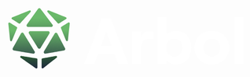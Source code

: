 <p align="center"> 
  <svg xmlns="http://www.w3.org/2000/svg" viewBox="0 0 500 131" width="500" height="131" preserveAspectRatio="xMidYMid meet" style="width: 100%; height: 100%; transform: translate3d(0px, 0px, 0px);"><defs><clipPath id="__lottie_element_57"><rect width="500" height="131" x="0" y="0"></rect></clipPath><linearGradient id="__lottie_element_64" spreadMethod="pad" gradientUnits="userSpaceOnUse" x1="-0.8759999871253967" y1="-35.361000061035156" x2="0.06199999898672104" y2="4.335999965667725"><stop offset="61%" stop-color="rgb(53,132,44)"></stop><stop offset="80%" stop-color="rgb(42,84,54)"></stop><stop offset="100%" stop-color="rgb(30,37,63)"></stop></linearGradient><linearGradient id="__lottie_element_65" spreadMethod="pad" gradientUnits="userSpaceOnUse" x1="-0.37700000405311584" y1="-35.297000885009766" x2="0.04899999871850014" y2="4.794000148773193"><stop offset="61%" stop-color="rgb(53,132,44)"></stop><stop offset="80%" stop-color="rgb(42,84,54)"></stop><stop offset="100%" stop-color="rgb(30,37,63)"></stop></linearGradient><linearGradient id="__lottie_element_66" spreadMethod="pad" gradientUnits="userSpaceOnUse" x1="-1.2799999713897705" y1="-15.829000473022461" x2="-1.7059999704360962" y2="24.225000381469727"><stop offset="36%" stop-color="rgb(106,185,106)"></stop><stop offset="68%" stop-color="rgb(68,111,84)"></stop><stop offset="100%" stop-color="rgb(30,37,63)"></stop></linearGradient><linearGradient id="__lottie_element_67" spreadMethod="pad" gradientUnits="userSpaceOnUse" x1="0.28600001335144043" y1="-23.481000900268555" x2="0.28999999165534973" y2="16.986000061035156"><stop offset="36%" stop-color="rgb(106,185,106)"></stop><stop offset="68%" stop-color="rgb(68,111,84)"></stop><stop offset="100%" stop-color="rgb(30,37,63)"></stop></linearGradient><linearGradient id="__lottie_element_68" spreadMethod="pad" gradientUnits="userSpaceOnUse" x1="-0.00800000037997961" y1="-21.663000106811523" x2="-0.33000001311302185" y2="18.90399932861328"><stop offset="36%" stop-color="rgb(106,185,106)"></stop><stop offset="68%" stop-color="rgb(68,111,84)"></stop><stop offset="100%" stop-color="rgb(30,37,63)"></stop></linearGradient><linearGradient id="__lottie_element_69" spreadMethod="pad" gradientUnits="userSpaceOnUse" x1="-1.6299999952316284" y1="-23.924999237060547" x2="-1.555999994277954" y2="16.888999938964844"><stop offset="36%" stop-color="rgb(106,185,106)"></stop><stop offset="68%" stop-color="rgb(68,111,84)"></stop><stop offset="100%" stop-color="rgb(30,37,63)"></stop></linearGradient><linearGradient id="__lottie_element_70" spreadMethod="pad" gradientUnits="userSpaceOnUse" x1="-1.1759999990463257" y1="-15.175999641418457" x2="-1.9190000295639038" y2="24.40399932861328"><stop offset="36%" stop-color="rgb(106,185,106)"></stop><stop offset="68%" stop-color="rgb(68,111,84)"></stop><stop offset="100%" stop-color="rgb(30,37,63)"></stop></linearGradient><linearGradient id="__lottie_element_71" spreadMethod="pad" gradientUnits="userSpaceOnUse" x1="0" y1="0" x2="0.12200000137090683" y2="33.45399856567383"><stop offset="0%" stop-color="rgb(106,185,106)"></stop><stop offset="50%" stop-color="rgb(68,111,84)"></stop><stop offset="100%" stop-color="rgb(30,37,63)"></stop></linearGradient><linearGradient id="__lottie_element_72" spreadMethod="pad" gradientUnits="userSpaceOnUse" x1="0" y1="0" x2="0.12200000137090683" y2="33.45399856567383"><stop offset="0%" stop-color="rgb(106,185,106)"></stop><stop offset="50%" stop-color="rgb(68,111,84)"></stop><stop offset="100%" stop-color="rgb(30,37,63)"></stop></linearGradient><linearGradient id="__lottie_element_73" spreadMethod="pad" gradientUnits="userSpaceOnUse" x1="0" y1="0" x2="0.12200000137090683" y2="33.45399856567383"><stop offset="0%" stop-color="rgb(106,185,106)"></stop><stop offset="50%" stop-color="rgb(68,111,84)"></stop><stop offset="100%" stop-color="rgb(30,37,63)"></stop></linearGradient></defs><g clip-path="url(#__lottie_element_57)"><g transform="matrix(3.119999885559082,0,0,3.119999885559082,11.32000732421875,3.1000022888183594)" opacity="1" style="display: block;"><g opacity="1" transform="matrix(1,0,0,1,63.38199996948242,21.731000900268555)"><path fill="rgb(255,255,255)" fill-opacity="1" d=" M14.236000061035156,14.763999938964844 C14.236000061035156,14.763999938964844 3.0169999599456787,-14.763999938964844 3.0169999599456787,-14.763999938964844 C3.0169999599456787,-14.763999938964844 -3.0160000324249268,-14.763999938964844 -3.0160000324249268,-14.763999938964844 C-3.0160000324249268,-14.763999938964844 -14.236000061035156,14.763999938964844 -14.236000061035156,14.763999938964844 C-14.236000061035156,14.763999938964844 -7.656000137329102,14.763999938964844 -7.656000137329102,14.763999938964844 C-7.656000137329102,14.763999938964844 -5.335000038146973,8.3100004196167 -5.335000038146973,8.3100004196167 C-5.335000038146973,8.3100004196167 5.336999893188477,8.3100004196167 5.336999893188477,8.3100004196167 C5.336999893188477,8.3100004196167 7.6570000648498535,14.763999938964844 7.6570000648498535,14.763999938964844 C7.6570000648498535,14.763999938964844 14.236000061035156,14.763999938964844 14.236000061035156,14.763999938964844z M0.020999999716877937,-6.580999851226807 C0.020999999716877937,-6.580999851226807 3.438999891281128,2.994999885559082 3.438999891281128,2.994999885559082 C3.438999891281128,2.994999885559082 -3.437999963760376,2.994999885559082 -3.437999963760376,2.994999885559082 C-3.437999963760376,2.994999885559082 0.020999999716877937,-6.580999851226807 0.020999999716877937,-6.580999851226807z"></path></g><g opacity="1" transform="matrix(1,0,0,1,86.7750015258789,25.864999771118164)"><path fill="rgb(255,255,255)" fill-opacity="1" d=" M6.811999797821045,-10.630000114440918 C6.811999797821045,-10.630000114440918 4.408999919891357,-10.630000114440918 4.408999919891357,-10.630000114440918 C1.8359999656677246,-10.630000114440918 0.23199999332427979,-9.744000434875488 -0.9070000052452087,-7.086999893188477 C-0.9070000052452087,-7.086999893188477 -0.9070000052452087,-10.630000114440918 -0.9070000052452087,-10.630000114440918 C-0.9070000052452087,-10.630000114440918 -6.811999797821045,-10.630000114440918 -6.811999797821045,-10.630000114440918 C-6.811999797821045,-10.630000114440918 -6.811999797821045,10.630000114440918 -6.811999797821045,10.630000114440918 C-6.811999797821045,10.630000114440918 -0.9070000052452087,10.630000114440918 -0.9070000052452087,10.630000114440918 C-0.9070000052452087,10.630000114440918 -0.9070000052452087,0.29499998688697815 -0.9070000052452087,0.29499998688697815 C-0.9070000052452087,-3.3320000171661377 0.4009999930858612,-5.736999988555908 3.312000036239624,-5.736999988555908 C3.312000036239624,-5.736999988555908 6.811999797821045,-5.736999988555908 6.811999797821045,-5.736999988555908 C6.811999797821045,-5.736999988555908 6.811999797821045,-10.630000114440918 6.811999797821045,-10.630000114440918z"></path></g><g opacity="1" transform="matrix(1,0,0,1,107.51599884033203,21.415000915527344)"><path fill="rgb(255,255,255)" fill-opacity="1" d=" M0.8220000267028809,15.416999816894531 C7.10699987411499,15.416999816894531 10.862000465393066,11.072999954223633 10.862000465393066,4.449999809265137 C10.862000465393066,-2.171999931335449 7.10699987411499,-6.51800012588501 0.9070000052452087,-6.51800012588501 C-1.7510000467300415,-6.51800012588501 -3.818000078201294,-5.50600004196167 -4.999000072479248,-3.944999933242798 C-4.999000072479248,-3.944999933242798 -4.999000072479248,-15.416999816894531 -4.999000072479248,-15.416999816894531 C-4.999000072479248,-15.416999816894531 -10.862000465393066,-15.416999816894531 -10.862000465393066,-15.416999816894531 C-10.862000465393066,-15.416999816894531 -10.862000465393066,15.079000473022461 -10.862000465393066,15.079000473022461 C-10.862000465393066,15.079000473022461 -4.999000072479248,15.079000473022461 -4.999000072479248,15.079000473022461 C-4.999000072479248,15.079000473022461 -4.999000072479248,12.760000228881836 -4.999000072479248,12.760000228881836 C-3.818000078201294,14.404999732971191 -1.6239999532699585,15.416999816894531 0.8220000267028809,15.416999816894531z M-0.10599999874830246,10.354999542236328 C-3.2690000534057617,10.354999542236328 -5.335999965667725,7.99399995803833 -5.335999965667725,4.449999809265137 C-5.335999965667725,0.8650000095367432 -3.2690000534057617,-1.496999979019165 -0.10599999874830246,-1.496999979019165 C2.9739999771118164,-1.496999979019165 5.083000183105469,0.8650000095367432 5.083000183105469,4.449999809265137 C5.083000183105469,7.99399995803833 2.9739999771118164,10.354999542236328 -0.10599999874830246,10.354999542236328z"></path></g><g opacity="1" transform="matrix(1,0,0,1,131.6909942626953,25.864999771118164)"><path fill="rgb(255,255,255)" fill-opacity="1" d=" M0.0010000000474974513,10.967000007629395 C6.539000034332275,10.967000007629395 11.220999717712402,6.327000141143799 11.220999717712402,-0.0010000000474974513 C11.220999717712402,-6.328000068664551 6.539000034332275,-10.967000007629395 0.0010000000474974513,-10.967000007629395 C-6.538000106811523,-10.967000007629395 -11.220999717712402,-6.328000068664551 -11.220999717712402,-0.0010000000474974513 C-11.220999717712402,6.327000141143799 -6.538000106811523,10.967000007629395 0.0010000000474974513,10.967000007629395z M0.0010000000474974513,5.906000137329102 C-3.1630001068115234,5.906000137329102 -5.314000129699707,3.500999927520752 -5.314000129699707,-0.0010000000474974513 C-5.314000129699707,-3.5439999103546143 -3.1630001068115234,-5.947000026702881 0.0010000000474974513,-5.947000026702881 C3.1640000343322754,-5.947000026702881 5.315999984741211,-3.5439999103546143 5.315999984741211,-0.0010000000474974513 C5.315999984741211,3.500999927520752 3.1640000343322754,5.906000137329102 0.0010000000474974513,5.906000137329102z"></path></g><g opacity="1" transform="matrix(1,0,0,1,149.38900756835938,21.246000289916992)"><path fill="rgb(255,255,255)" fill-opacity="1" d=" M2.931999921798706,-15.24899959564209 C2.931999921798706,-15.24899959564209 -2.931999921798706,-15.24899959564209 -2.931999921798706,-15.24899959564209 C-2.931999921798706,-15.24899959564209 -2.931999921798706,15.24899959564209 -2.931999921798706,15.24899959564209 C-2.931999921798706,15.24899959564209 2.931999921798706,15.24899959564209 2.931999921798706,15.24899959564209 C2.931999921798706,15.24899959564209 2.931999921798706,-15.24899959564209 2.931999921798706,-15.24899959564209z"></path></g></g><g transform="matrix(3.119999885559082,0,0,3.119999885559082,11.25,3.25)" opacity="1" style="display: block;"><g opacity="1" transform="matrix(0.9999935030937195,0,0,0.9999935030937195,26.6560001373291,35.40399932861328)"><path fill="url(#__lottie_element_64)" fill-opacity="1" d=" M4.130000114440918,-4.1479997634887695 C4.130000114440918,-4.1479997634887695 -4.5980000495910645,-2.552000045776367 -4.5980000495910645,-2.552000045776367 C-4.895999908447266,-2.497999906539917 -5.11299991607666,-2.239000082015991 -5.11299991607666,-1.9390000104904175 C-5.11299991607666,-1.9390000104904175 -5.11299991607666,3.3489999771118164 -5.11299991607666,3.3489999771118164 C-5.11299991607666,3.869999885559082 -4.505000114440918,4.159999847412109 -4.093999862670898,3.8359999656677246 C-4.093999862670898,3.8359999656677246 4.635000228881836,-3.0480000972747803 4.635000228881836,-3.0480000972747803 C5.113999843597412,-3.424999952316284 4.817999839782715,-4.159999847412109 4.252999782562256,-4.159999847412109 C4.2129998207092285,-4.159999847412109 4.172999858856201,-4.156000137329102 4.130000114440918,-4.1479997634887695z"></path></g><g opacity="1" transform="matrix(0.9999935030937195,0,0,0.9999935030937195,13.14799976348877,35.42300033569336)"><path fill="url(#__lottie_element_65)" fill-opacity="1" d=" M-5.173999786376953,-3.071000099182129 C-5.173999786376953,-3.071000099182129 4.690999984741211,3.9070000648498535 4.690999984741211,3.9070000648498535 C5.105999946594238,4.201000213623047 5.682000160217285,3.9059998989105225 5.682000160217285,3.4000000953674316 C5.682000160217285,3.4000000953674316 5.682000160217285,-1.9600000381469727 5.682000160217285,-1.9600000381469727 C5.682000160217285,-2.2639999389648438 5.460999965667725,-2.5239999294281006 5.1579999923706055,-2.5739998817443848 C5.1579999923706055,-2.5739998817443848 -4.705999851226807,-4.191999912261963 -4.705999851226807,-4.191999912261963 C-4.744999885559082,-4.197999954223633 -4.7829999923706055,-4.201000213623047 -4.820000171661377,-4.201000213623047 C-5.401000022888184,-4.201000213623047 -5.683000087738037,-3.430999994277954 -5.173999786376953,-3.071000099182129z"></path></g><g opacity="1" transform="matrix(0.9999935030937195,0,0,0.9999935030937195,36.87300109863281,15.53600025177002)"><path fill="url(#__lottie_element_66)" fill-opacity="1" d=" M1.9279999732971191,-6.130000114440918 C1.9279999732971191,-6.130000114440918 -2.572000026702881,-3.2939999103546143 -2.572000026702881,-3.2939999103546143 C-2.828000068664551,-3.132999897003174 -2.930999994277954,-2.812000036239624 -2.818000078201294,-2.5329999923706055 C-2.818000078201294,-2.5329999923706055 0.5080000162124634,5.627999782562256 0.5080000162124634,5.627999782562256 C0.753000020980835,6.230000019073486 1.6460000276565552,6.105000019073486 1.715000033378601,5.460000038146973 C1.715000033378601,5.460000038146973 2.8889999389648438,-5.538000106811523 2.8889999389648438,-5.538000106811523 C2.930999994277954,-5.931000232696533 2.61299991607666,-6.230000019073486 2.2639999389648438,-6.229000091552734 C2.1510000228881836,-6.229000091552734 2.0360000133514404,-6.197999954223633 1.9279999732971191,-6.130000114440918z"></path></g><g opacity="1" transform="matrix(1,0,0,1,29.854999542236328,22.966999053955078)"><path fill="url(#__lottie_element_67)" fill-opacity="1" d=" M0.18299999833106995,-6.438000202178955 C0.18299999833106995,-6.438000202178955 -6.783999919891357,5.333000183105469 -6.783999919891357,5.333000183105469 C-7.202000141143799,6.039000034332275 -6.599999904632568,6.908999919891357 -5.793000221252441,6.76800012588501 C-5.793000221252441,6.76800012588501 6.216000080108643,4.663000106811523 6.216000080108643,4.663000106811523 C6.855999946594238,4.552000045776367 7.202000141143799,3.8499999046325684 6.9019999504089355,3.2739999294281006 C6.9019999504089355,3.2739999294281006 1.8609999418258667,-6.39300012588501 1.8609999418258667,-6.39300012588501 C1.6820000410079956,-6.736000061035156 1.3459999561309814,-6.908999919891357 1.0089999437332153,-6.908999919891357 C0.6899999976158142,-6.908999919891357 0.3700000047683716,-6.752999782562256 0.18299999833106995,-6.438000202178955z"></path></g><g opacity="1" transform="matrix(1,0,0,1,19.97100067138672,20.857999801635742)"><path fill="url(#__lottie_element_68)" fill-opacity="1" d=" M-5.810999870300293,-5.815000057220459 C-6.563000202178955,-5.815000057220459 -7.0229997634887695,-4.991000175476074 -6.629000186920166,-4.353000164031982 C-6.629000186920166,-4.353000164031982 -0.7599999904632568,5.202000141143799 -0.7599999904632568,5.202000141143799 C-0.382999986410141,5.815000057220459 0.5090000033378601,5.810999870300293 0.8799999952316284,5.195000171661377 C0.8799999952316284,5.195000171661377 6.638000011444092,-4.359000205993652 6.638000011444092,-4.359000205993652 C7.0229997634887695,-4.999000072479248 6.561999797821045,-5.815000057220459 5.815000057220459,-5.815000057220459 C5.815000057220459,-5.815000057220459 -5.810999870300293,-5.815000057220459 -5.810999870300293,-5.815000057220459z"></path></g><g opacity="1" transform="matrix(1,0,0,1,10.013999938964844,22.941999435424805)"><path fill="url(#__lottie_element_69)" fill-opacity="1" d=" M-1.8029999732971191,-6.441999912261963 C-1.8029999732971191,-6.441999912261963 -7.144000053405762,3.2780001163482666 -7.144000053405762,3.2780001163482666 C-7.4629998207092285,3.8580000400543213 -7.113999843597412,4.577000141143799 -6.4629998207092285,4.688000202178955 C-6.4629998207092285,4.688000202178955 6.056000232696533,6.802999973297119 6.056000232696533,6.802999973297119 C6.866000175476074,6.940000057220459 7.4629998207092285,6.060999870300293 7.0370001792907715,5.359000205993652 C7.0370001792907715,5.359000205993652 -0.1420000046491623,-6.478000164031982 -0.1420000046491623,-6.478000164031982 C-0.32899999618530273,-6.7870001792907715 -0.6460000276565552,-6.940000057220459 -0.9620000123977661,-6.940000057220459 C-1.2920000553131104,-6.940000057220459 -1.621999979019165,-6.7729997634887695 -1.8029999732971191,-6.441999912261963z"></path></g><g opacity="1" transform="matrix(1,0,0,1,2.9110000133514404,15.595999717712402)"><path fill="url(#__lottie_element_70)" fill-opacity="1" d=" M-2.9110000133514404,-5.613999843597412 C-2.9110000133514404,-5.613999843597412 -2.9110000133514404,-5.605000019073486 -2.9110000133514404,-5.605000019073486 C-2.9110000133514404,-5.584000110626221 -2.9110000133514404,-5.560999870300293 -2.9079999923706055,-5.539000034332275 C-2.9079999923706055,-5.539000034332275 -1.7339999675750732,5.460000038146973 -1.7339999675750732,5.460000038146973 C-1.6649999618530273,6.105000019073486 -0.7730000019073486,6.229000091552734 -0.5270000100135803,5.627999782562256 C-0.5270000100135803,5.627999782562256 2.7990000247955322,-2.5339999198913574 2.7990000247955322,-2.5339999198913574 C2.9119999408721924,-2.812999963760376 2.808000087738037,-3.131999969482422 2.552999973297119,-3.2929999828338623 C2.552999973297119,-3.2929999828338623 -1.9450000524520874,-6.130000114440918 -1.9450000524520874,-6.130000114440918 C-2.052999973297119,-6.197999954223633 -2.1689999103546143,-6.229000091552734 -2.2809998989105225,-6.229000091552734 C-2.6080000400543213,-6.229000091552734 -2.9079999923706055,-5.968999862670898 -2.9110000133514404,-5.613999843597412z"></path></g><g opacity="1" transform="matrix(1,0,0,1,31.39900016784668,5.747000217437744)"><path fill="url(#__lottie_element_71)" fill-opacity="1" d=" M-6.041999816894531,-3.309000015258789 C-6.041999816894531,-3.309000015258789 0.628000020980835,4.077000141143799 0.628000020980835,4.077000141143799 C0.8330000042915344,4.303999900817871 1.1749999523162842,4.35099983215332 1.434000015258789,4.186999797821045 C1.434000015258789,4.186999797821045 5.992000102996826,1.3109999895095825 5.992000102996826,1.3109999895095825 C6.423999786376953,1.0390000343322754 6.366000175476074,0.39899998903274536 5.89300012588501,0.20800000429153442 C5.89300012588501,0.20800000429153442 -5.3379998207092285,-4.302000045776367 -5.3379998207092285,-4.302000045776367 C-5.421000003814697,-4.335999965667725 -5.502999782562256,-4.35099983215332 -5.580999851226807,-4.35099983215332 C-6.078999996185303,-4.35099983215332 -6.425000190734863,-3.7339999675750732 -6.041999816894531,-3.309000015258789z"></path></g><g opacity="1" transform="matrix(1,0,0,1,20.298999786376953,6.135000228881836)"><path fill="url(#__lottie_element_72)" fill-opacity="1" d=" M-0.25999999046325684,-6.135000228881836 C-0.550000011920929,-6.127999782562256 -0.8370000123977661,-5.993000030517578 -1.0230000019073486,-5.730000019073486 C-1.0230000019073486,-5.730000019073486 -8.324000358581543,4.622000217437744 -8.324000358581543,4.622000217437744 C-8.772000312805176,5.256999969482422 -8.315999984741211,6.135000228881836 -7.538000106811523,6.135000228881836 C-7.538000106811523,6.135000228881836 7.5289998054504395,6.135000228881836 7.5289998054504395,6.135000228881836 C8.319999694824219,6.135000228881836 8.772000312805176,5.23199987411499 8.29800033569336,4.599999904632568 C8.29800033569336,4.599999904632568 0.5289999842643738,-5.750999927520752 0.5289999842643738,-5.750999927520752 C0.34200000762939453,-6.000999927520752 0.06400000303983688,-6.127999782562256 -0.2150000035762787,-6.135000228881836 C-0.2150000035762787,-6.135000228881836 -0.25999999046325684,-6.135000228881836 -0.25999999046325684,-6.135000228881836z"></path></g><g opacity="1" transform="matrix(1,0,0,1,8.366000175476074,5.806000232696533)"><path fill="url(#__lottie_element_73)" fill-opacity="1" d=" M5.336999893188477,-4.302000045776367 C5.336999893188477,-4.302000045776367 -5.89300012588501,0.20900000631809235 -5.89300012588501,0.20900000631809235 C-6.366000175476074,0.39899998903274536 -6.423999786376953,1.0399999618530273 -5.993000030517578,1.312000036239624 C-5.993000030517578,1.312000036239624 -1.4320000410079956,4.188000202178955 -1.4320000410079956,4.188000202178955 C-1.1729999780654907,4.35099983215332 -0.8330000042915344,4.304999828338623 -0.628000020980835,4.077000141143799 C-0.628000020980835,4.077000141143799 6.039999961853027,-3.309000015258789 6.039999961853027,-3.309000015258789 C6.423999786376953,-3.7339999675750732 6.078999996185303,-4.349999904632568 5.580999851226807,-4.35099983215332 C5.501999855041504,-4.35099983215332 5.421000003814697,-4.335000038146973 5.336999893188477,-4.302000045776367z"></path></g></g></g></svg>
</p>
<h1 align="center"> station-climate-etl-ipfs </h1>

<h2> 👋 Introduction</h2>

Hi! Thanks for taking a second to learn about station-climate-etl-ipfs. This package is a set of utilities for retrieving publicly shared climate data, converting it to a common format, and adding it to your favorite storage medium, most notably [IPFS](https://ipfs.tech/). It is effectively a specialized web scraper for climate data that converts the data to a common format and lets you share it in a distributed fashion.

station-climate-etl-ipfs's utilities are combined in a StationSet abstract base class that can be adapted to retrieve data from a custom source. This abstract base class powers manager classes that can perform automated [data retrieval, transformation, and storage cycles](https://en.wikipedia.org/wiki/Extract,_transform,_load) (also known as ETLs) for a respective data source. The manager classes are also able to update, modify, and append to existing data in storage.

We have designed station-climate-etl-ipfs with a _very_ metadata-forward approach. The philosophy here is metadata in -> metadata out in a rigid way. Although this might appear to be overkill for retrieving CSVs from open data sources, it ensures that all data output with this tool is standardised. It also allows for a metadata catalogue that is machine-readable for easy accessibility and searchability of data, and hopefully a new standard of consistency across the world of climate data.

![-----------------------------------------------------](https://raw.githubusercontent.com/andreasbm/readme/master/assets/lines/rainbow.png)

<h2> 📖 How to use this repository</h2>

This repository provides a workflow for building climate data ETLs that output to IPFS, S3, or a local file system. This workflow utilizes a set of common methods in a predictable sequence to download raw data, transform it into a standard format, produce consistent metadata and finally write the overall dataset to the desired storage medium. If a dataset already exists in your specified storage medium it will either update or append new data to the set (as you request).

Users of this library should build ETLS for a desired non-gridded climate dataset by importing the library within an ETL manager script, using the `StationSet` class from [StationSet](station_etl_tools/station_set.py) as a base class, then applying its standardized workflow to the climate dataset in question. ETL child classes will need to overload one or many parent properties or methods from the [utils](station_etl_tools/utils) directory; the exact number depends on the intricacies of how the raw climate data is packaged. Where anticipated these methods are marked as **@abstractmethod** to prompt the user.

Users of this library can run the ETLs they build on the command line or within a notebook environment, as described below in [quickstart](#quickstart), When run, an ETL will first download raw data to a **raw_data** directory and later output finalized data to a **processed_data** directory, creating either directory if they don't yet exist.

![-----------------------------------------------------](https://raw.githubusercontent.com/andreasbm/readme/master/assets/lines/rainbow.png)

<h2> 🎬 Quickstart</h2>

### Requirements
-  A Python >= 3.10 virtual environment for developing and running ETLs set up with the [required libraries](setup.cfg). It is likely that this repo will work for most machines with a python version earlier than this, but for apple silicon users we've set the lower bound at version 3.10.

-  [IPFS 0.10+](https://github.com/ipfs/go-ipfs/) node **with a running daemon** (see [further instructions](docs/IPFS_Node_Management.md) for installation on a Linux machine). Note this is not required if you don't plan on uploading data to IPFS.


### Setup
First install the library from the github repository using `pip`. We recommend doing so within a Python virtual environment.

    pip install git+https://github.com/Arbol-Project/station-climate-etl-ipfs@<version number>

Eventually this should be available via pypy, and you'll simply pip install station-etl-tools directly.

#### IPFS users
If you plan to interface with ipfs, install IPFS as per [the docs](docs/IPFS_Node_Management.md).

Once the library and an IPFS node are installed, instantiate an IPFS daemon. Open a terminal and run

    ipfs daemon &

Keep the terminal open as you move through the rest of the quickstart


#### S3 users
We recommend adding the following lines to a .bashrc file or equivalent

    export S3_STATION_BUCKET={your_bucket}
    export AWS_ACCESS_KEY={your_access_key}
    export AWS_SECRET_KEY={your_secret_key}


### Running the ETL
With the IPFS daemon up and running manager scripts using the `station_etl_tools` library can be invoked within a separate script or notebook. Note you will have to first create a functioning manager script. There is an example of how to do this in the examples/managers folder of this repo [here](examples/etls/managers/bom.py).


1) Copy the `etls` folder from this repo to a clean directory where you want to run your ETLs
2) Then copy and paste the below code in to a file at the same levels as `managers`, `static` and `processed_data` and run it!


#### IPFS Example
``` python
from etls.managers.bom import BOM
from station_etl_tools.utils.store import Local, S3, IPFS
from station_etl_tools.utils import settings
import logging

# set logs
logging.getLogger('').setLevel(logging.INFO)
# set desired store
ipfs_store = IPFS()
# instantiate ETL, BOM in this case
etl = BOM(log=logging.log, store=ipfs_store)
# update_local_input returns False is it cannot connect/can't find new data
trigger_parse = BOM.update_local_input(etl)
# parse returns True if there was newdata to add to your existing set
perform_validation = BOM.parse(etl)
# verify your output to see if it's all in the correct format
verified = BOM.verify(etl)
# if verified, add to IPFS
if verified:
    ipfs_store.cp_local_folder_to_remote()
```


#### S3 Example
``` python
import sys
import logging
from managers.bom import BOM as BOM
from station_etl_tools.utils.store import Local, S3, IPFS
from station_etl_tools.utils import settings

# set logs
logging.getLogger('').setLevel(logging.INFO)
# set desired store
s3_store = S3(BOM, bucket=settings.S3_STATION_BUCKET)
# instantiate ETL, in this case our example is BOM
etl = BOM(log=logging.log, store=s3_store)

# Update our local input, will output False if there's no new data at all
should_parse = etl.update_local_input()

if should_parse:
    # parse, returns True if new data found
    should_verify = etl.parse()
    # if parse returned false, no new data to add
    if not should_verify:
        print("no new data parsed, ending here")
        sys.exit()
    else:
        print("performing verification on {}".format(etl))
        # returns True if verification successful
        if etl.verify():
            # copy files to s3 destination
            s3_store.cp_local_folder_to_remote()
```


### Retrieving your dataset 🚧🚧🚧
#### IPFS:
Check processed_data/hashes/heads.json for your most recent file and run
```
ipfs cat <hash>/<filename>
```


#### S3:
```
aws s3 ls s3://#{S3_STATION_BUCKET}/datasets/bom/#{date}/
Example: aws s3 ls s3://company-data/datasets/bom/20230516/
```
![-----------------------------------------------------](https://raw.githubusercontent.com/andreasbm/readme/master/assets/lines/rainbow.png)